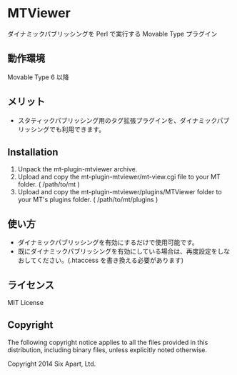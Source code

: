 # MTViewer
ダイナミックパブリッシングを Perl で実行する Movable Type プラグイン

## 動作環境
Movable Type 6 以降

## メリット
* スタティックパブリッシング用のタグ拡張プラグインを、ダイナミックパブリッシングでも利用できます。

## Installation
1. Unpack the mt-plugin-mtviewer archive.
2. Upload and copy the mt-plugin-mtviewer/mt-view.cgi file to your MT folder. ( /path/to/mt )
3. Upload and copy the mt-plugin-mtviewer/plugins/MTViewer folder to your MT's plugins folder. ( /path/to/mt/plugins )

## 使い方
* ダイナミックパブリッシングを有効にするだけで使用可能です。
* 既にダイナミックパブリッシングを有効にしている場合は、再度設定をしなおしてください。(.htaccess を書き換える必要があります)


## ライセンス
MIT License

## Copyright
The following copyright notice applies to all the files provided in this distribution, including binary files, unless explicitly noted otherwise.

Copyright 2014 Six Apart, Ltd.
